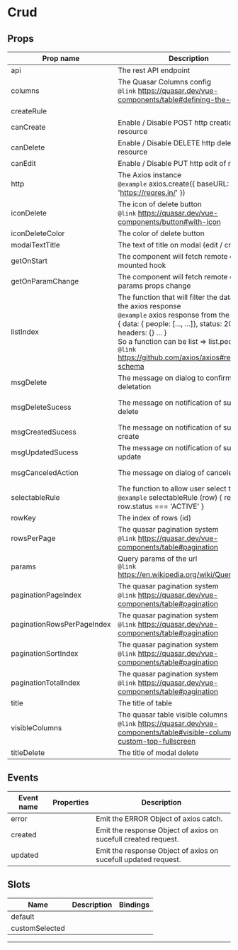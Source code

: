 # Crud

## Props

| Prop name                  | Description                                                                                                                                                                                                                                                                           | Type         | Values | Default                |
| -------------------------- | ------------------------------------------------------------------------------------------------------------------------------------------------------------------------------------------------------------------------------------------------------------------------------------- | ------------ | ------ | ---------------------- |
| api                        | The rest API endpoint                                                                                                                                                                                                                                                                 | string       | -      |                        |
| columns                    | The Quasar Columns config<br/>`@link` https://quasar.dev/vue-components/table#defining-the-columns                                                                                                                                                                                    | array        | -      |                        |
| createRule                 |                                                                                                                                                                                                                                                                                       | boolean      | -      | true                   |
| canCreate                  | Enable / Disable POST http creation of resource                                                                                                                                                                                                                                       | boolean      | -      | true                   |
| canDelete                  | Enable / Disable DELETE http deletion of resource                                                                                                                                                                                                                                     | boolean      | -      | true                   |
| canEdit                    | Enable / Disable PUT http edit of resource                                                                                                                                                                                                                                            | boolean      | -      | true                   |
| http                       | The Axios instance<br/>`@example` axios.create({ baseURL: 'https://reqres.in/' })                                                                                                                                                                                                     | func         | -      |                        |
| iconDelete                 | The icon of delete button<br/>`@link` https://quasar.dev/vue-components/button#with-icon                                                                                                                                                                                              | string\|func | -      | 'delete'               |
| iconDeleteColor            | The color of delete button                                                                                                                                                                                                                                                            | string\|func | -      | 'negative'             |
| modalTextTitle             | The text of title on modal (edit / create)                                                                                                                                                                                                                                            | string       | -      | ''                     |
| getOnStart                 | The component will fetch remote data on mounted hook                                                                                                                                                                                                                                  | boolean      | -      | true                   |
| getOnParamChange           | The component will fetch remote data on params props change                                                                                                                                                                                                                           | boolean      | -      | false                  |
| listIndex                  | The function that will filter the data from the axios response<br/>`@example` axios response from the server <br>{ data: { people: [..., ...]}, status: 200, headers: {} ... }<br>So a function can be list => list.people<br/>`@link` https://github.com/axios/axios#response-schema | func         | -      |                        |
| msgDelete                  | The message on dialog to confirm deletation                                                                                                                                                                                                                                           | string\|func | -      | 'Delete item ?'        |
| msgDeleteSucess            | The message on notification of succesfull delete                                                                                                                                                                                                                                      | string\|func | -      | 'Deleted with sucess!' |
| msgCreatedSucess           | The message on notification of succesfull create                                                                                                                                                                                                                                      | string\|func | -      | 'Created!'             |
| msgUpdatedSucess           | The message on notification of succesfull update                                                                                                                                                                                                                                      | string\|func | -      | 'Updated!'             |
| msgCanceledAction          | The message on dialog of canceled action                                                                                                                                                                                                                                              | string\|func | -      | 'Canceled ...'         |
| selectableRule             | The function to allow user select the row<br/>`@example` selectableRule (row) { return row.status === 'ACTIVE' }                                                                                                                                                                      | func         | -      | () => true             |
| rowKey                     | The index of rows (id)                                                                                                                                                                                                                                                                | string       | -      |                        |
| rowsPerPage                | The quasar pagination system<br/>`@link` https://quasar.dev/vue-components/table#pagination                                                                                                                                                                                           | number       | -      | 3                      |
| params                     | Query params of the url<br/>`@link` https://en.wikipedia.org/wiki/Query_string                                                                                                                                                                                                        | string       | -      | ''                     |
| paginationPageIndex        | The quasar pagination system<br/>`@link` https://quasar.dev/vue-components/table#pagination                                                                                                                                                                                           | string       | -      | 'page'                 |
| paginationRowsPerPageIndex | The quasar pagination system<br/>`@link` https://quasar.dev/vue-components/table#pagination                                                                                                                                                                                           | string       | -      | 'per_page'             |
| paginationSortIndex        | The quasar pagination system<br/>`@link` https://quasar.dev/vue-components/table#pagination                                                                                                                                                                                           | string       | -      | 'sort'                 |
| paginationTotalIndex       | The quasar pagination system<br/>`@link` https://quasar.dev/vue-components/table#pagination                                                                                                                                                                                           | string       | -      | 'total'                |
| title                      | The title of table                                                                                                                                                                                                                                                                    | string       | -      | ''                     |
| visibleColumns             | The quasar table visible columns<br/>`@link` https://quasar.dev/vue-components/table#visible-columns-custom-top-fullscreen                                                                                                                                                            | array        | -      | []                     |
| titleDelete                | The title of modal delete                                                                                                                                                                                                                                                             | string\|func | -      | 'Delete'               |

## Events

| Event name | Properties | Description                                                    |
| ---------- | ---------- | -------------------------------------------------------------- |
| error      |            | Emit the ERROR Object of axios catch.                          |
| created    |            | Emit the response Object of axios on sucefull created request. |
| updated    |            | Emit the response Object of axios on sucefull updated request. |

## Slots

| Name           | Description | Bindings |
| -------------- | ----------- | -------- |
| default        |             | <br>     |
| customSelected |             |          |

---
